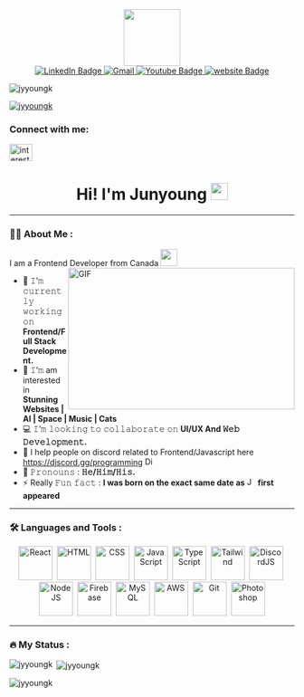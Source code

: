 <div id="header" align="center">
  <img src="https://media.giphy.com/media/oOrGB2hdeCGKU3Yagc/giphy.gif" width="100"/>

<div id="badges">
  <a href="https://www.linkedin.com/in/johnny-kang-ab689368/">
    <img src="https://img.shields.io/badge/LinkedIn-blue?style=for-the-badge&logo=linkedin&logoColor=white" alt="LinkedIn Badge"/>
  </a>
  <a href="johnnykang1204@gmail.com">
    <img src="https://img.shields.io/badge/Gmail-D14836?style=for-the-badge&logo=gmail&logoColor=white" alt="Gmail"/>
  </a>
    <a href="https://www.youtube.com/channel/UC5tNsxkshctFCydkrwHKuTw">
    <img src="https://img.shields.io/badge/Youtube-red?style=for-the-badge&logo=youtube&logoColor=white" alt="Youtube Badge"/>
  </a>
  <a href="https://junyoung-portfolio.vercel.app/">
    <img src="https://img.shields.io/badge/website-000000?style=for-the-badge&logo=About.me&logoColor=white" alt="website Badge"/>
  </a>
</div>
  
  <p align="left"> <img src="https://komarev.com/ghpvc/?username=jyyoungk&label=Profile%20views&color=0e75b6&style=flat" alt="jyyoungk" /> </p>

<p align="left"> <a href="https://github.com/ryo-ma/github-profile-trophy"><img src="https://github-profile-trophy.vercel.app/?username=jyyoungk" alt="jyyoungk" /></a> </p>

<h3 align="left">Connect with me:</h3>
<p align="left">
<a href="https://www.youtube.com/c/interesting theories" target="blank"><img align="center" src="https://raw.githubusercontent.com/rahuldkjain/github-profile-readme-generator/master/src/images/icons/Social/youtube.svg" alt="interesting theories" height="30" width="40" /></a>
</p>

  <h1>
     Hi! I'm Junyoung
  <img src="https://media.giphy.com/media/hvRJCLFzcasrR4ia7z/giphy.gif" width="30px"/>
</h1>

</div>

</div>

---

### :man_technologist: About Me :

I am a Frontend Developer from Canada <img src="https://upload.wikimedia.org/wikipedia/commons/3/39/Animated-Flag-Canada.gif" width="30">
<img align="right" height="250" width="400" alt="GIF" src="https://media.giphy.com/media/dWesBcTLavkZuG35MI/giphy.gif"/>

- 📕 𝙸’𝚖 𝚌𝚞𝚛𝚛𝚎𝚗𝚝𝚕𝚢 𝚠𝚘𝚛𝚔𝚒𝚗𝚐 𝚘𝚗 **Frontend/Full Stack Development.**
- 🌱 𝙸’𝚖 am interested in **Stunning Websites | AI | Space | Music | Cats**
- 💻 𝙸’𝚖 𝚕𝚘𝚘𝚔𝚒𝚗𝚐 𝚝𝚘 𝚌𝚘𝚕𝚕𝚊𝚋𝚘𝚛𝚊𝚝𝚎 𝚘𝚗 **UI/UX And 𝚆𝚎𝚋 𝙳𝚎𝚟𝚎𝚕𝚘𝚙𝚖𝚎𝚗𝚝.** 
- 💬 I help people on discord related to Frontend/Javascript here https://discord.gg/programming   <img src="https://user-images.githubusercontent.com/28119362/229185935-32a91a27-da85-461a-93f5-963bdb1dbe94.png" title="DiscordJS" alt="DiscordJS" width="15" height="15"/>&nbsp;
- 💪 𝙿𝚛𝚘𝚗𝚘𝚞𝚗𝚜 : **𝙷𝚎/𝙷𝚒𝚖/𝙷𝚒𝚜.** 
- ⚡ Really 𝙵𝚞𝚗 𝚏𝚊𝚌𝚝 : **I was born on the exact same date as** <img src="https://user-images.githubusercontent.com/28119362/229184789-cad7f4e2-ba57-4084-a4f6-84e09fc0cbdf.png" title="JavaScript" alt="JavaScript" width="15" height="15"/> **first appeared**   

---

### :hammer_and_wrench: Languages and Tools :
<div align="center">
  <img src="https://user-images.githubusercontent.com/28119362/229187065-4db42486-9494-4c63-a67b-48b9e05d72f6.png" title="React" alt="React" width="60" height="60"/>&nbsp;
  <img src="https://user-images.githubusercontent.com/28119362/229185465-0607d231-1d52-4473-859b-6be36106538a.png" title="HTML5" alt="HTML" width="60" height="60"/>&nbsp;
  <img src="https://user-images.githubusercontent.com/28119362/229185351-138f31b4-6e72-49d8-9059-fbbf7b5ba362.png" title="CSS" alt="CSS" width="60" height="60"/>&nbsp;
  <img src="https://user-images.githubusercontent.com/28119362/229184789-cad7f4e2-ba57-4084-a4f6-84e09fc0cbdf.png" title="JavaScript" alt="JavaScript" width="60" height="60"/>&nbsp;
  <img src="https://user-images.githubusercontent.com/28119362/229185154-cee51c6f-9307-4670-a16d-19de1cae6ee0.png" title="TypeScript" alt="TypeScript" width="60" height="60"/>&nbsp;
  <img src="https://user-images.githubusercontent.com/28119362/229185699-a01aa877-65a1-4d74-bbb4-e910bdeda0fa.png" title="Tailwind" alt="Tailwind" width="60" height="60"/>&nbsp;
  <img src="https://user-images.githubusercontent.com/28119362/229185935-32a91a27-da85-461a-93f5-963bdb1dbe94.png" title="DiscordJS" alt="DiscordJS" width="60" height="60"/>&nbsp;
  <img src="https://user-images.githubusercontent.com/28119362/229187173-1081ce87-8132-4750-b34d-57c1c5ddb166.png" title="NodeJS" alt="NodeJS" width="60" height="60"/>&nbsp;  
  <img src="https://user-images.githubusercontent.com/28119362/229187247-d8667bf3-c3a8-4035-bd87-f178fbbb42a6.png" title="Firebase" alt="Firebase" width="60" height="60"/>&nbsp;
  <img src="https://user-images.githubusercontent.com/28119362/229186553-0860e270-ced9-4161-b81b-62f7fe364f1c.png" title="MySQL" alt="MySQL" width="60" height="60"/>&nbsp;
  <img src="https://user-images.githubusercontent.com/28119362/229186717-b8c38241-2045-4155-b44a-07fd02d13820.png" title="AWS" alt="AWS" width="60" height="60"/>&nbsp;
  <img src="https://user-images.githubusercontent.com/28119362/229186883-bd15eeb2-bcfe-480a-95a4-057b1e3c213d.png" title="Git" alt="Git" width="60" height="60"/>&nbsp;
  <img src="https://user-images.githubusercontent.com/28119362/229188849-ab76ef43-52b0-4a0a-b5be-4d7f6b37c17e.png" title="Photoshop" alt="Photoshop" width="60" height="60"/>

</div>



---

### :fire: My Status :

<p><img align="left" src="https://github-readme-stats.vercel.app/api/top-langs?username=jyyoungk&show_icons=true&locale=en&layout=compact" alt="jyyoungk" /></p>

<p>&nbsp;<img align="center" src="https://github-readme-stats.vercel.app/api?username=jyyoungk&show_icons=true&locale=en" alt="jyyoungk" /></p>

<p><img align="center" src="https://github-readme-streak-stats.herokuapp.com/?user=jyyoungk&" alt="jyyoungk" /></p>
